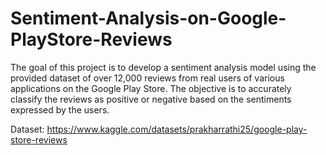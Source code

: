 # Sentiment-Analysis-on-Google-PlayStore-Reviews
The goal of this project is to develop a sentiment analysis model using the provided dataset of over 12,000 reviews from real users of various applications on the Google Play Store. The objective is to accurately classify the reviews as positive or negative based on the sentiments expressed by the users.

Dataset: https://www.kaggle.com/datasets/prakharrathi25/google-play-store-reviews
